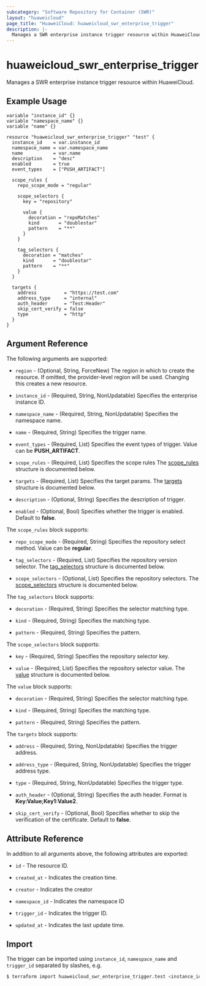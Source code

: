 ```yaml
---
subcategory: "Software Repository for Container (SWR)"
layout: "huaweicloud"
page_title: "HuaweiCloud: huaweicloud_swr_enterprise_trigger"
description: |-
  Manages a SWR enterprise instance trigger resource within HuaweiCloud.
---
```


# huaweicloud_swr_enterprise_trigger

Manages a SWR enterprise instance trigger resource within HuaweiCloud.

## Example Usage

```hcl
variable "instance_id" {}
variable "namespace_name" {}
variable "name" {}

resource "huaweicloud_swr_enterprise_trigger" "test" {
  instance_id    = var.instance_id
  namespace_name = var.namespace_name
  name           = var.name
  description    = "desc"
  enabled        = true
  event_types    = ["PUSH_ARTIFACT"]
  
  scope_rules {
    repo_scope_mode = "regular"

    scope_selectors {
      key = "repository"

      value {
        decoration = "repoMatches"
        kind       = "doublestar"
        pattern    = "**"
      }
    }

    tag_selectors {
      decoration = "matches"
      kind       = "doublestar"
      pattern    = "**"
    }
  }

  targets {
    address          = "https://test.com"
    address_type     = "internal"
    auth_header      = "Test:Header"
    skip_cert_verify = false
    type             = "http"
  }
}
```

## Argument Reference

The following arguments are supported:

* `region` - (Optional, String, ForceNew) The region in which to create the resource.
  If omitted, the provider-level region will be used.
  Changing this creates a new resource.

* `instance_id` - (Required, String, NonUpdatable) Specifies the enterprise instance ID.

* `namespace_name` - (Required, String, NonUpdatable) Specifies the namespace name.

* `name` - (Required, String) Specifies the trigger name.

* `event_types` - (Required, List) Specifies the event types of trigger. Value can be **PUSH_ARTIFACT**.

* `scope_rules` - (Required, List) Specifies the scope rules
  The [scope_rules](#block--scope_rules) structure is documented below.

* `targets` - (Required, List) Specifies the target params.
  The [targets](#block--targets) structure is documented below.

* `description` - (Optional, String) Specifies the description of trigger.

* `enabled` - (Optional, Bool) Specifies whether the trigger is enabled. Default to **false**.

<a name="block--scope_rules"></a>
The `scope_rules` block supports:

* `repo_scope_mode` - (Required, String) Specifies the repository select method. Value can be **regular**.

* `tag_selectors` - (Required, List) Specifies the repository version selector.
  The [tag_selectors](#block--scope_rules--tag_selectors) structure is documented below.

* `scope_selectors` - (Optional, List) Specifies the repository selectors.
  The [scope_selectors](#block--scope_rules--scope_selectors) structure is documented below.

<a name="block--scope_rules--tag_selectors"></a>
The `tag_selectors` block supports:

* `decoration` - (Required, String) Specifies the selector matching type.

* `kind` - (Required, String) Specifies the matching type.

* `pattern` - (Required, String) Specifies the pattern.

<a name="block--scope_rules--scope_selectors"></a>
The `scope_selectors` block supports:

* `key` - (Required, String) Specifies the repository selector key.

* `value` - (Required, List) Specifies the repository selector value.
  The [value](#block--scope_rules--scope_selectors--value) structure is documented below.

<a name="block--scope_rules--scope_selectors--value"></a>
The `value` block supports:

* `decoration` - (Required, String) Specifies the selector matching type.

* `kind` - (Required, String) Specifies the matching type.

* `pattern` - (Required, String) Specifies the pattern.

<a name="block--targets"></a>
The `targets` block supports:

* `address` - (Required, String, NonUpdatable) Specifies the trigger address.

* `address_type` - (Required, String, NonUpdatable) Specifies the trigger address type.

* `type` - (Required, String, NonUpdatable) Specifies the trigger type.

* `auth_header` - (Optional, String) Specifies the auth header. Format is **Key:Value;Key1:Value2**.

* `skip_cert_verify` - (Optional, Bool) Specifies whether to skip the verification of the certificate. Default to **false**.

## Attribute Reference

In addition to all arguments above, the following attributes are exported:

* `id` - The resource ID.

* `created_at` - Indicates the creation time.

* `creator` - Indicates the creator

* `namespace_id` - Indicates the namespace ID

* `trigger_id` - Indicates the trigger ID.

* `updated_at` - Indicates the last update time.

## Import

The trigger can be imported using `instance_id`, `namespace_name` and `trigger_id` separated by slashes, e.g.

```bash
$ terraform import huaweicloud_swr_enterprise_trigger.test <instance_id>/<namespace_name>/<trigger_id>
```
